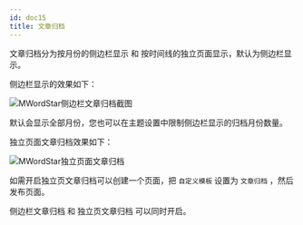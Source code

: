 ```yaml
---
id: doc15
title: 文章归档
---
```


文章归档分为按月份的侧边栏显示 和 按时间线的独立页面显示，默认为侧边栏显示。

侧边栏显示的效果如下：

![MWordStar侧边栏文章归档截图](https://www.misterma.com/img-admin/uploads/16043806617429.jpg)

默认会显示全部月份，您也可以在主题设置中限制侧边栏显示的归档月份数量。

独立页面文章归档效果如下：

![MWordStar独立页面文章归档](https://www.misterma.com/img-admin/uploads/16043696319991.jpg)

如需开启独立页文章归档可以创建一个页面，把 `自定义模板` 设置为 `文章归档` ，然后发布页面。

侧边栏文章归档 和 独立页文章归档 可以同时开启。